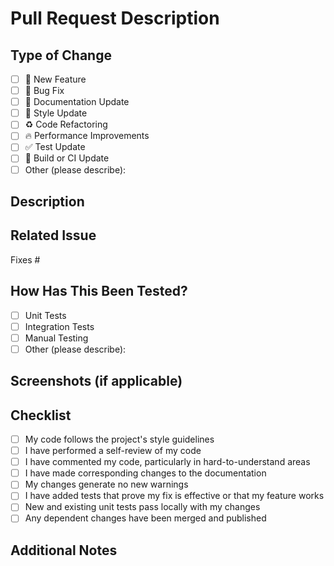 # Pull Request Description

## Type of Change
- [ ] 🚀 New Feature
- [ ] 🐛 Bug Fix
- [ ] 📝 Documentation Update
- [ ] 🎨 Style Update
- [ ] ♻️ Code Refactoring
- [ ] 🔥 Performance Improvements
- [ ] ✅ Test Update
- [ ] 🤖 Build or CI Update
- [ ] Other (please describe):

## Description
<!-- Provide a detailed description of your changes -->

## Related Issue
<!-- Please link to the issue here: -->
Fixes #

## How Has This Been Tested?
<!-- Please describe how you tested your changes -->
- [ ] Unit Tests
- [ ] Integration Tests
- [ ] Manual Testing
- [ ] Other (please describe):

## Screenshots (if applicable)
<!-- Add screenshots to help explain your changes -->

## Checklist
- [ ] My code follows the project's style guidelines
- [ ] I have performed a self-review of my code
- [ ] I have commented my code, particularly in hard-to-understand areas
- [ ] I have made corresponding changes to the documentation
- [ ] My changes generate no new warnings
- [ ] I have added tests that prove my fix is effective or that my feature works
- [ ] New and existing unit tests pass locally with my changes
- [ ] Any dependent changes have been merged and published

## Additional Notes
<!-- Add any additional notes or context about the PR here ---->

